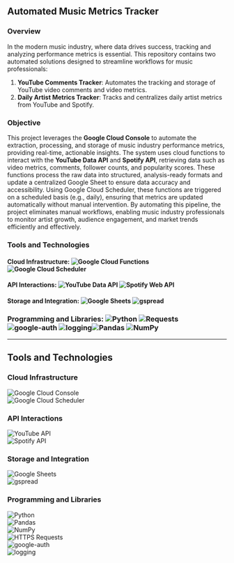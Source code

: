 ## Automated Music Metrics Tracker

### Overview

In the modern music industry, where data drives success, tracking and analyzing performance metrics is essential. This repository contains two automated solutions designed to streamline workflows for music professionals:

1. **YouTube Comments Tracker**: Automates the tracking and storage of YouTube video comments and video metrics.
2. **Daily Artist Metrics Tracker**: Tracks and centralizes daily artist metrics from YouTube and Spotify.

### Objective

This project leverages the **Google Cloud Console** to automate the extraction, processing, and storage of music industry performance metrics, providing real-time, actionable insights. The system uses cloud functions to interact with the **YouTube Data API** and **Spotify API**, retrieving data such as video metrics, comments, follower counts, and popularity scores. These functions process the raw data into structured, analysis-ready formats and update a centralized Google Sheet to ensure data accuracy and accessibility. Using Google Cloud Scheduler, these functions are triggered on a scheduled basis (e.g., daily), ensuring that metrics are updated automatically without manual intervention. By automating this pipeline, the project eliminates manual workflows, enabling music industry professionals to monitor artist growth, audience engagement, and market trends efficiently and effectively.


### Tools and Technologies

#### Cloud Infrastructure: ![Google Cloud Functions](https://img.shields.io/badge/Google%20Cloud-Functions-blue) ![Google Cloud Scheduler](https://img.shields.io/badge/Google%20Cloud-Scheduler-orange)


#### API Interactions: ![YouTube Data API](https://img.shields.io/badge/YouTube-Data%20API-red)  ![Spotify Web API](https://img.shields.io/badge/Spotify-Web%20API-green)

#### Storage and Integration: ![Google Sheets](https://img.shields.io/badge/Google%20Sheets-Integration-brightgreen)  ![gspread](https://img.shields.io/badge/gspread-Google%20Sheets%20Access-lightblue)

### Programming and Libraries: ![Python](https://img.shields.io/badge/Python-Programming%20Language-yellow)  ![Requests](https://img.shields.io/badge/Requests-HTTP%20Library-blue)  ![google-auth](https://img.shields.io/badge/google--auth-API%20Authentication-brightgreen)  ![logging](https://img.shields.io/badge/logging-Debugging%20Logs-yellowgreen)![Pandas](https://img.shields.io/badge/Pandas-Data%20Manipulation-blue)  ![NumPy](https://img.shields.io/badge/NumPy-Scientific%20Computing-lightblue)

---

## Tools and Technologies

### Cloud Infrastructure
![Google Cloud Console](https://img.shields.io/badge/Google%20Cloud%20Console-4285F4?style=flat-square&logo=google-cloud&logoColor=white)  
![Google Cloud Scheduler](https://img.shields.io/badge/Google%20Cloud%20Scheduler-F4B400?style=flat-square&logo=google-cloud&logoColor=white)

### API Interactions
![YouTube API](https://img.shields.io/badge/YouTube%20API-FF0000?style=flat-square&logo=youtube&logoColor=white)  
![Spotify API](https://img.shields.io/badge/Spotify%20API-1DB954?style=flat-square&logo=spotify&logoColor=white)

### Storage and Integration
![Google Sheets](https://img.shields.io/badge/Google%20Sheets-34A853?style=flat-square&logo=google-sheets&logoColor=white)  
![gspread](https://img.shields.io/badge/gspread-34A853?style=flat-square&logo=python&logoColor=white)

### Programming and Libraries
![Python](https://img.shields.io/badge/Python-3776AB?style=flat-square&logo=python&logoColor=white)  
![Pandas](https://img.shields.io/badge/Pandas-150458?style=flat-square&logo=pandas&logoColor=white)  
![NumPy](https://img.shields.io/badge/NumPy-013243?style=flat-square&logo=numpy&logoColor=white)  
![HTTPS Requests](https://img.shields.io/badge/HTTPS%20Requests-20232A?style=flat-square&logo=python&logoColor=white)  
![google-auth](https://img.shields.io/badge/google--auth-34A853?style=flat-square&logo=google&logoColor=white)  
![logging](https://img.shields.io/badge/logging-F4B400?style=flat-square&logo=python&logoColor=white)
